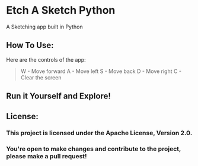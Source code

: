 # Etch A Sketch Python
 
A Sketching app built in Python

## How To Use:

Here are the controls of the app:
> W - Move forward
> A - Move left
> S - Move back
> D - Move right
> C - Clear the screen

## Run it Yourself and Explore!

## License:

### This project is licensed under the Apache License, Version 2.0. 
### You're open to make changes and contribute to the project, please make a pull request!